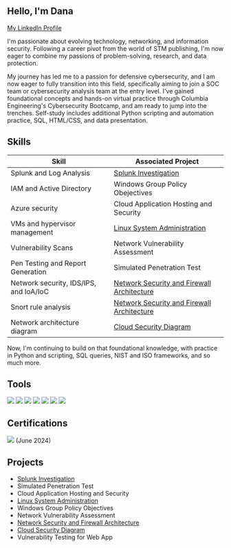 ## Hello, I'm Dana

<a href="https://www.linkedin.com/in/dana-j-bigelow">My LinkedIn Profile</a>

I'm passionate about evolving technology, networking, and information security. Following a career pivot from the world of STM publishing, I'm now eager to combine my passions of problem-solving, research, and data protection. 

My journey has led me to a passion for defensive cybersecurity, and I am now eager to fully transition into this field, specifically aiming to join a SOC team or cybersecurity analysis team at the entry level. I've gained foundational concepts and hands-on virtual practice through Columbia Engineering's Cybersecurity Bootcamp, and am ready to jump into the trenches. Self-study includes additional Python scripting and automation practice, SQL, HTML/CSS, and data presentation.

## Skills

| Skill                                         | Associated Project         |
|-----------------------------------------------|----------------------------|
| Splunk and Log Analysis                       | <a href="https://github.com/dbigelow70/Splunk-Investigation/blob/main/README.md">Splunk Investigation</a>|
| IAM and Active Directory                      | Windows Group Policy Obejectives|
| Azure security                                | Cloud Application Hosting and Security              
| VMs and hypervisor management                 | <a href="https://github.com/dbigelow70/linux-system-administration/tree/main">Linux System Administration</a>|
| Vulnerability Scans                           | Network Vulnerability Assessment|
| Pen Testing and Report Generation             | Simulated Penetration Test|
| Network security, IDS/IPS, and IoA/IoC        | <a href="https://github.com/dbigelow70/network-security-and-firewall-architecture/tree/main">Network Security and Firewall Architecture</a>|
| Snort rule analysis                           | <a href="https://github.com/dbigelow70/network-security-and-firewall-architecture/tree/main">Network Security and Firewall Architecture</a>|
| Network architecture diagram                  | <a href="https://github.com/dbigelow70/Cloud-Security-Diagram/tree/main">Cloud Security Diagram</a> |


Now, I'm continuing to build on that foundational knowledge, with practice in Python and scripting, SQL queries, NIST and ISO frameworks, and so much more.

## Tools 
<div>
<img src="https://img.shields.io/badge/-Splunk-000000?&style=for-the-badge&logo=Splunk&logoColor=white" />
<img src="https://img.shields.io/badge/-Wireshark-1679A7?&style=for-the-badge&logo=Wireshark&logoColor=white" />
  <img src="https://img.shields.io/badge/-Nessus-009CDE?&style=for-the-badge&logo=Tenable&logoColor=white" />
  <img src="https://img.shields.io/badge/-nmap-2C2C2C?&style=for-the-badge&logo=gnometerminal&logoColor=white" />
<img src="https://img.shields.io/badge/-Snort-EF2D5E?&style=for-the-badge&logo=shield&logoColor=white" />
<img src="https://img.shields.io/badge/-OWASP%20ZAP-004D80?&style=for-the-badge&logo=OWASP&logoColor=white" />
<img src="https://img.shields.io/badge/-Azure-0078D4?&style=for-the-badge&logo=Microsoft-Azure&logoColor=white" />

</div>

## Certifications
<div>
  <img src="https://img.shields.io/badge/-Security%2B-FF0000?&style=for-the-badge&logo=CompTIA&logoColor=white" />
  (June 2024) 
</div>

## Projects
- <a href="https://github.com/dbigelow70/Splunk-Investigation/blob/main/README.md">Splunk Investigation</a>
- Simulated Penetration Test
- Cloud Application Hosting and Security
- <a href="https://github.com/dbigelow70/linux-system-administration/tree/main">Linux System Administration</a>
- Windows Group Policy Objectives
- Network Vulnerability Assessment
- <a href="https://github.com/dbigelow70/network-security-and-firewall-architecture/tree/main">Network Security and Firewall Architecture</a>
- <a href="https://github.com/dbigelow70/Cloud-Security-Diagram/tree/main">Cloud Security Diagram</a> 
- Vulnerability Testing for Web App

  
